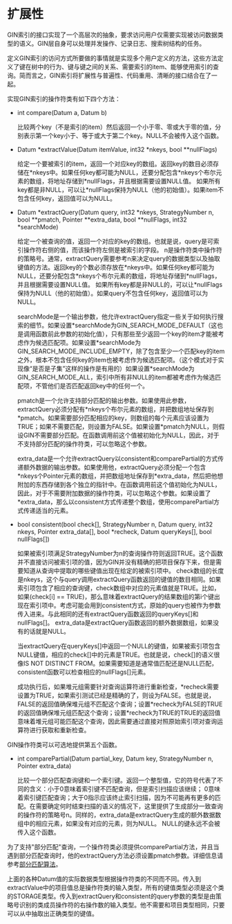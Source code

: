 # 扩展性

GIN索引的接口实现了一个高层次的抽象，要求访问用户仅需要实现被访问数据类型的语义。GIN层自身可以处理并发操作、记录日志、搜索树结构的任务。

定义GIN索引的访问方式所要做的事情就是实现多个用户定义的方法，这些方法定义了键在树中的行为、键与键之间的关系、需要索引的item、能够使用索引的查询。简而言之，GIN索引将扩展性与普遍性、代码重用、清晰的接口结合在了一起。

实现GIN索引的操作符类有如下四个方法：

-   int compare\(Datum a, Datum b\)

    比较两个key（不是索引的item）然后返回一个小于零、零或大于零的值，分别表示第一个key小于、等于或大于第二个key。NULL不会被传入这个函数。


-   Datum \*extractValue\(Datum itemValue, int32 \*nkeys, bool \*\*nullFlags\)

    给定一个要被索引的item，返回一个对应key的数组。返回key的数目必须存储在\*nkeys中。如果任何key都可能为NULL，还要分配包含\*nkeys个布尔元素的数组，将地址存储到\*nullFlags，并且根据需要设置NULL值。 如果所有key都是非NULL，可以让\*nullFlags保持为NULL（他的初始值）。如果item不包含任何key，返回值可以为NULL。


-   Datum \*extractQuery\(Datum query, int32 \*nkeys, StrategyNumber n, bool \*\*pmatch, Pointer \*\*extra\_data, bool \*\*nullFlags, int32 \*searchMode\)

    给定一个被查询的值，返回一个对应的key的数组。也就是说，query是可索引操作符右侧的值，而该操作符左侧是被索引的字段。 n是操作符类中操作符的策略号。通常，extractQuery需要参考n来决定query的数据类型以及抽取键值的方法。返回key的个数必须存放在\*nkeys中。如果任何key都可能为NULL，还要分配包含\*nkeys个布尔元素的数组，将地址存储到\*nullFlags，并且根据需要设置NULL值。 如果所有key都是非NULL的，可以让\*nullFlags保持为NULL（他的初始值）。如果query不包含任何key，返回值可以为NULL。

    searchMode是一个输出参数，他允许extractQuery指定一些关于如何执行搜索的细节。如果设置\*searchMode为GIN\_SEARCH\_MODE\_DEFAULT（这也是调用函数前此参数的初始化值），只有那些至少返回一个key的item才能被考虑作为候选匹配项。如果设置\*searchMode为GIN\_SEARCH\_MODE\_INCLUDE\_EMPTY，除了包含至少一个匹配key的item之外，根本不包含任何key的item也被考虑作为候选匹配项。（这个模式对于实现像“是否是子集”这样的操作是有用的）如果设置\*searchMode为GIN\_SEARCH\_MODE\_ALL，索引中所有非NULL的item都被考虑作为候选匹配项，不管他们是否匹配返回key中的任何一个。

    pmatch是一个允许支持部分匹配的输出参数。如果使用此参数，extractQuery必须分配有\*nkeys个布尔元素的数组，并把数组地址保存到\*pmatch。如果需要部分匹配相应的key，则数组的每个元素应该设置为TRUE；如果不需要匹配，则设置为FALSE。如果设置\*pmatch为NULL，则假设GIN不需要部分匹配。在函数调用前这个值被初始化为NULL，因此，对于不支持部分匹配的操作符类，可以忽略这个参数。

    extra\_data是一个允许extractQuery以consistent和comparePartial的方式传递额外数据的输出参数。如果使用他，extractQuery必须分配一个包含\*nkeys个Pointer元素的数组，并把数组地址保存到\*extra\_data，然后把他想附加的东西存储到各个独立的指针中。在函数调用前这个值初始化为NULL，因此，对于不需要附加数据的操作符类，可以忽略这个参数。如果设置了\*extra\_data，那么以consistent方式传递整个数组，使用comparePartial方式传递适当的元素。


-   bool consistent\(bool check\[\], StrategyNumber n, Datum query, int32 nkeys, Pointer extra\_data\[\], bool \*recheck, Datum queryKeys\[\], bool nullFlags\[\]\)

    如果被索引项满足StrategyNumber为n的查询操作符则返回TRUE。这个函数并不直接访问被索引项的值，因为GIN并没有精确的把项目保存下来，但是需要知道从查询中提取的哪些键值出现在给定的被索引项中。 check数组的长度是nkeys，这个与query调用extractQuery函数返回的键值的数目相同。如果索引项包含了相应的查询键，check数组中对应的元素值就是TRUE。比如，如果\(check\[i\] == TRUE\)，那么意味着extractQuery的结果数组的第i个键出现在索引项中。考虑可能会用到consistent方式，原始的query也被作为参数传入进来。与此相同的还有extractQuery函数返回的queryKeys\[\]和nullFlags\[\]。 extra\_data是extractQuery函数返回的额外数据数组，如果没有的话就是NULL。

    当extractQuery在queryKeys\[\]中返回一个NULL的键值，如果被索引项包含NULL键值，相应的check\[\]中的元素是TRUE。也就是说，check\[\]的语义很像IS NOT DISTINCT FROM。如果需要知道是通常值匹配还是NULL匹配，consistent函数可以检查相应的nullFlags\[\]元素。

    成功执行后，如果堆元组需要针对查询运算符进行重新检查，\*recheck需要设置为TRUE，如果索引测试已经是精确的了，则设为FALSE。也就是说，FALSE的返回值确保堆元组不匹配这个查询；设置\*recheck为FALSE的TRUE的返回值确保堆元组匹配这个查询；设置\*recheck为TRUE的TRUE的返回值意味着堆元组可能匹配这个查询，因此需要通过直接对照原始索引项对查询运算符进行获取和重新检查。


GIN操作符类可以可选地提供第五个函数。

-   int comparePartial\(Datum partial\_key, Datum key, StrategyNumber n, Pointer extra\_data\)

    比较一个部分匹配查询键和一个索引键。返回一个整型值，它的符号代表了不同的含义：小于0意味着索引键不匹配查询，但是索引扫描应该继续； 0意味着索引键匹配查询；大于0指示应该终止索引扫描，因为不可能再有更多的匹配。在需要确定何时结束扫描的语义的情况下，这里提供了生成部分一致查询的操作符的策略号n。同样的，extra\_data是extractQuery生成的额外数据数组中的相应元素，如果没有对应的元素，则为NULL。 NULL的键永远不会被传入这个函数。


为了支持"部分匹配"查询，一个操作符类必须提供comparePartial方法，并且当遇到部分匹配查询时，他的extractQuery方法必须设置pmatch参数。详细信息请参考[部分匹配算法](实现.md#zh-cn_topic_0283137368_zh-cn_topic_0237122201_zh-cn_topic_0059778495_s9dc41ea95b9144c38d709b0b9a43fe9e)。

上面的各种Datum值的实际数据类型根据操作符类的不同而不同。传入到extractValue中的项目值总是操作符类的输入类型，所有的键值类型必须是这个类的STORAGE类型。传入到extractQuery和consistent的query参数的类型是由策略号识别的类成员操作符的右操作数的输入类型。他不需要和项目类型相同，只要可以从中抽取出正确类型的键值。


